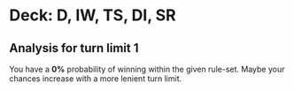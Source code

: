# Deck: D, IW, TS, DI, SR
## Analysis for turn limit 1
You have a **0%** probability of winning within the given rule-set. Maybe your chances increase with a more lenient turn limit.